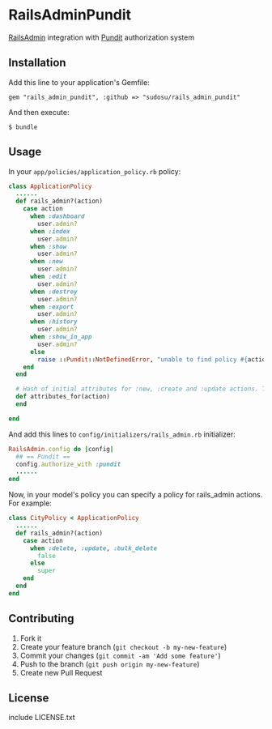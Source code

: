 # RailsAdminPundit

[RailsAdmin](https://github.com/sferik/rails_admin) integration with [Pundit](https://github.com/elabs/pundit) authorization system

## Installation

Add this line to your application's Gemfile:

    gem "rails_admin_pundit", :github => "sudosu/rails_admin_pundit"

And then execute:

    $ bundle

## Usage

In your `app/policies/application_policy.rb` policy:

``` ruby
class ApplicationPolicy
  ......
  def rails_admin?(action)
    case action
      when :dashboard
        user.admin?
      when :index
        user.admin?
      when :show
        user.admin?
      when :new
        user.admin?
      when :edit
        user.admin?
      when :destroy
        user.admin?
      when :export
        user.admin?
      when :history
        user.admin?
      when :show_in_app
        user.admin?
      else
        raise ::Pundit::NotDefinedError, "unable to find policy #{action} for #{record}."
    end
  end

  # Hash of initial attributes for :new, :create and :update actions. This is optional
  def attributes_for(action)
  end

end
```

And add this lines to `config/initializers/rails_admin.rb` initializer:

``` ruby
RailsAdmin.config do |config|
  ## == Pundit ==
  config.authorize_with :pundit
  ......
end
```

Now, in your model's policy you can specify a policy for rails_admin actions. For example:

``` ruby
class CityPolicy < ApplicationPolicy
  ......
  def rails_admin?(action)
    case action
      when :delete, :update, :bulk_delete
        false
      else
        super
    end
  end
end
```
  
## Contributing

1. Fork it
2. Create your feature branch (`git checkout -b my-new-feature`)
3. Commit your changes (`git commit -am 'Add some feature'`)
4. Push to the branch (`git push origin my-new-feature`)
5. Create new Pull Request

## License

include LICENSE.txt
